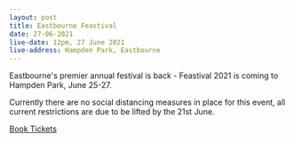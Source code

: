 ```yaml
---
layout: post
title: Eastbourne Feastival
date: 27-06-2021
live-date: 12pm, 27 June 2021
live-address: Hampden Park, Eastbourne
---
```


Eastbourne's premier annual festival is back - Feastival 2021 is coming to Hampden Park, June 25-27.

Currently there are no social distancing measures in place for this event, all current restrictions are due to be lifted by the 21st June.

[Book Tickets](https://onlineticketseller.com/events/?id=2841)